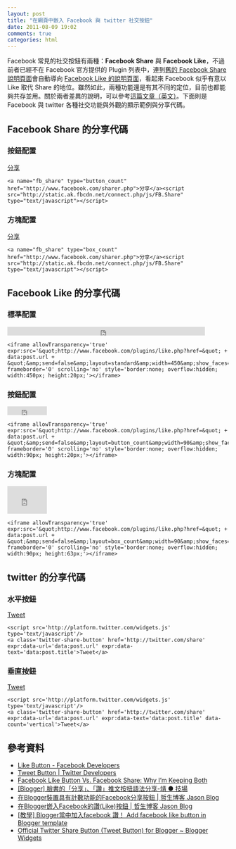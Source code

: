 ```yaml
---
layout: post
title: "在網頁中嵌入 Facebook 與 twitter 社交按鈕"
date: 2011-08-09 19:02
comments: true
categories: html
---
```


Facebook 常見的社交按鈕有兩種：**Facebook Share** 與 **Facebook Like**，不過前者已經不在 Facebook 官方提供的 Plugin 列表中，連到[舊的 Facebook Share 說明頁面][1]會自動導向 [Facebook Like 的說明頁面][2]，看起來 Facebook 似乎有意以 Like 取代 Share 的地位。雖然如此，兩種功能還是有其不同的定位，目前也都能夠共存並用。關於兩者差異的說明，可以參考[這篇文章（英文）][3]。下面則是 Facebook 與 twitter 各種社交功能與外觀的顯示範例與分享代碼。

[1]: http://developers.facebook.com/docs/share
[2]: http://developers.facebook.com/docs/reference/plugins/like/
[3]: http://daggle.com/facebook-button-facebook-share-keeping-1792

## Facebook Share 的分享代碼

### 按鈕配置

<a href="http://www.facebook.com/sharer.php" name="fb_share" type="button_count">分享</a>

<pre class="prettyprint"><code>&lt;a name="fb_share" type="button_count" href="http://www.facebook.com/sharer.php"&gt;分享&lt;/a&gt;&lt;script src="http://static.ak.fbcdn.net/connect.php/js/FB.Share" type="text/javascript"&gt;&lt;/script&gt;
</code></pre>

### 方塊配置

<a href="http://www.facebook.com/sharer.php" name="fb_share" type="box_count">分享</a>

<pre class="prettyprint"><code>&lt;a name="fb_share" type="box_count" href="http://www.facebook.com/sharer.php"&gt;分享&lt;/a&gt;&lt;script src="http://static.ak.fbcdn.net/connect.php/js/FB.Share" type="text/javascript"&gt;&lt;/script&gt;
</code></pre>

<script src="http://static.ak.fbcdn.net/connect.php/js/FB.Share" type="text/javascript">
</script>

## Facebook Like 的分享代碼

### 標準配置

<iframe allowtransparency="true" frameborder="0" scrolling="no" src="http://www.facebook.com/plugins/like.php?app_id=147491145332691&amp;href=http://coder.aqualuna.me/2011/08/facebook-twitter.html&amp;send=false&amp;layout=standard&amp;width=450&amp;show_faces=true&amp;action=like&amp;colorscheme=light&amp;font&amp;height=20" style="border: none; height: 20px; overflow: hidden; width: 450px;"></iframe>

<pre class="prettyprint"><code>&lt;iframe allowTransparency='true' expr:src='&amp;quot;http://www.facebook.com/plugins/like.php?href=&amp;quot; + data:post.url + &amp;quot;&amp;amp;send=false&amp;amp;layout=standard&amp;amp;width=450&amp;amp;show_faces=false&amp;amp;action=like&amp;amp;colorscheme=light&amp;amp;font=tahoma&amp;amp;height=20&amp;quot;' frameborder='0' scrolling='no' style='border:none; overflow:hidden; width:450px; height:20px;'&gt;&lt;/iframe&gt;
</code></pre>

### 按鈕配置

<iframe allowtransparency="true" frameborder="0" scrolling="no" src="http://www.facebook.com/plugins/like.php?app_id=147491145332691&amp;href=http://coder.aqualuna.me/2011/08/facebook-twitter.html&amp;send=false&amp;layout=button_count&amp;width=90&amp;show_faces=true&amp;action=like&amp;colorscheme=light&amp;font&amp;height=20" style="border: none; height: 20px; overflow: hidden; width: 90px;"></iframe>

<pre class="prettyprint"><code>&lt;iframe allowTransparency='true' expr:src='&amp;quot;http://www.facebook.com/plugins/like.php?href=&amp;quot; + data:post.url + &amp;quot;&amp;amp;send=false&amp;amp;layout=button_count&amp;amp;width=90&amp;amp;show_faces=false&amp;amp;action=like&amp;amp;colorscheme=light&amp;amp;font=tahoma&amp;amp;height=20&amp;quot;' frameborder='0' scrolling='no' style='border:none; overflow:hidden; width:90px; height:20px;'&gt;&lt;/iframe&gt;
</code></pre>

### 方塊配置

<iframe allowtransparency="true" frameborder="0" scrolling="no" src="http://www.facebook.com/plugins/like.php?app_id=147491145332691&amp;href=http://coder.aqualuna.me/2011/08/facebook-twitter.html&amp;send=false&amp;layout=box_count&amp;width=90&amp;show_faces=true&amp;action=like&amp;colorscheme=light&amp;font&amp;height=63" style="border: none; height: 63px; overflow: hidden; width: 90px;"></iframe>

<pre class="prettyprint"><code>&lt;iframe allowTransparency='true' expr:src='&amp;quot;http://www.facebook.com/plugins/like.php?href=&amp;quot; + data:post.url + &amp;quot;&amp;amp;send=false&amp;amp;layout=box_count&amp;amp;width=90&amp;amp;show_faces=false&amp;amp;action=like&amp;amp;colorscheme=light&amp;amp;font=tahoma&amp;amp;height=63&amp;quot;' frameborder='0' scrolling='no' style='border:none; overflow:hidden; width:90px; height:63px;'&gt;&lt;/iframe&gt;
</code></pre>

## twitter 的分享代碼

### 水平按鈕
<a class="twitter-share-button" href="http://twitter.com/share">Tweet</a>

<pre class="prettyprint"><code>&lt;script src='http://platform.twitter.com/widgets.js' type='text/javascript'/&gt;
&lt;a class='twitter-share-button' href='http://twitter.com/share' expr:data-url='data:post.url' expr:data-text='data:post.title'&gt;Tweet&lt;/a&gt;
</code></pre>

### 垂直按鈕

<a class="twitter-share-button" data-count="vertical" href="http://twitter.com/share">Tweet</a>

<pre class="prettyprint"><code>&lt;script src='http://platform.twitter.com/widgets.js' type='text/javascript'/&gt;
&lt;a class='twitter-share-button' href='http://twitter.com/share' expr:data-url='data:post.url' expr:data-text='data:post.title' data-count='vertical'&gt;Tweet&lt;/a&gt;
</code></pre>

## 參考資料

- [Like Button - Facebook Developers][ref1]
- [Tweet Button | Twitter Developers][ref2]
- [Facebook Like Button Vs. Facebook Share: Why I’m Keeping Both][ref3]
- [[Blogger] 臉書的「分享」、「讚」推文按扭語法分享-靖 ● 技場][ref4]
- [在Blogger裝置具有計數功能的Facebook分享按鈕 | 哲生博客 Jason Blog][ref5]
- [在Blogger嵌入Facebook的讚(Like)按鈕 | 哲生博客 Jason Blog][ref6]
- [[教學] Blogger當中加入facebook 讚！ Add facebook like button in Blogger template][ref7]
- [Official Twitter Share Button (Tweet Button) for Blogger ~ Blogger Widgets][ref8]

[ref1]: http://developers.facebook.com/docs/reference/plugins/like/
[ref2]: https://dev.twitter.com/docs/tweet-button
[ref3]: http://daggle.com/facebook-button-facebook-share-keeping-1792
[ref4]: http://jinnsblog.blogspot.com/2010/12/facebook-share-link-button-widget.html
[ref5]: http://jasonblog.tw/2010/05/add-facebook-share-button-on-blogger.html
[ref6]: http://jasonblog.tw/2010/04/add-facebook-like-button-on-your.html
[ref7]: http://clonn.blogspot.com/2011/05/bloggerfacebook-add-facebook-like.html
[ref8]: http://www.bloggerplugins.org/2010/08/twitter-share-buttons-for-blogger-tweet.html